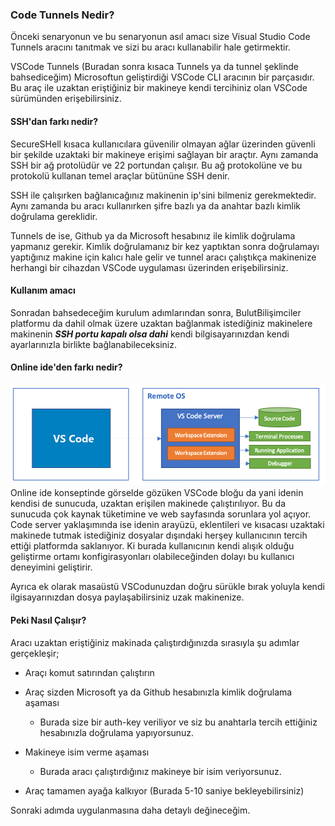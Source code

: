 ### Code Tunnels Nedir?
Önceki senaryonun ve bu senaryonun asıl amacı size Visual Studio Code Tunnels aracını tanıtmak ve sizi bu aracı kullanabilir hale getirmektir.

VSCode Tunnels (Buradan sonra kısaca Tunnels ya da tunnel şeklinde bahsediceğim) Microsoftun geliştirdiği VSCode CLI aracının bir parçasıdır. Bu araç ile uzaktan eriştiğiniz bir makineye kendi tercihiniz olan VSCode sürümünden erişebilirsiniz.

#### SSH'dan farkı nedir?
SecureSHell kısaca kullanıcılara güvenilir olmayan ağlar üzerinden güvenli bir şekilde uzaktaki bir makineye erişimi sağlayan bir araçtır. Aynı zamanda SSH bir ağ protolüdür ve 22 portundan çalışır. Bu ağ protokolüne ve bu protokolü kullanan temel araçlar bütününe SSH denir.

SSH ile çalışırken bağlanıcağınız makinenin ip'sini bilmeniz gerekmektedir. Aynı zamanda bu aracı kullanırken şifre bazlı ya da anahtar bazlı kimlik doğrulama gereklidir.

Tunnels de ise, Github ya da Microsoft hesabınız ile kimlik doğrulama yapmanız gerekir. Kimlik doğrulamanız bir kez yaptıktan sonra doğrulamayı yaptığınız makine için kalıcı hale gelir ve tunnel aracı çalıştıkça makinenize herhangi bir cihazdan VSCode uygulaması üzerinden erişebilirsiniz. 
#### Kullanım amacı
Sonradan bahsedeceğim kurulum adımlarından sonra, BulutBilişimciler platformu da dahil olmak üzere uzaktan bağlanmak istediğiniz makinelere makinenin ***SSH portu kapalı olsa dahi*** kendi bilgisayarınızdan kendi ayarlarınızla birlikte bağlanabileceksiniz.
#### Online ide'den farkı nedir?
![architecture](./assets/server-arch-latest.png)
Online ide konseptinde görselde gözüken VSCode bloğu da yani idenin kendisi de sunucuda, uzaktan erişilen makinede çalıştırılıyor. Bu da sunucuda çok kaynak tüketimine ve web sayfasında sorunlara yol açıyor. Code server yaklaşımında ise idenin arayüzü, eklentileri ve kısacası uzaktaki makinede tutmak istediğiniz dosyalar dışındaki herşey kullanıcının tercih ettiği platformda saklanıyor. Ki burada kullanıcının kendi alışık olduğu geliştirme ortamı konfigirasyonları olabileceğinden dolayı bu kullanıcı deneyimini geliştirir. 

Ayrıca ek olarak masaüstü VSCodunuzdan doğru sürükle bırak yoluyla kendi ilgisayarınızdan dosya paylaşabilirsiniz uzak makinenize.

#### Peki Nasıl Çalışır?
Aracı uzaktan eriştiğiniz makinada çalıştırdığınızda sırasıyla şu adımlar gerçekleşir;

- Araçı komut satırından çalıştırın

- Araç sizden Microsoft ya da Github hesabınızla kimlik doğrulama aşaması
    - Burada size bir auth-key veriliyor ve siz bu anahtarla tercih ettiğiniz hesabınızla doğrulama yapıyorsunuz. 
- Makineye isim verme aşaması 
    - Burada aracı çalıştırdığınız makineye bir isim veriyorsunuz.
- Araç tamamen ayağa kalkıyor (Burada 5-10 saniye bekleyebilirsiniz)

Sonraki adımda uygulanmasına daha detaylı değineceğim.
